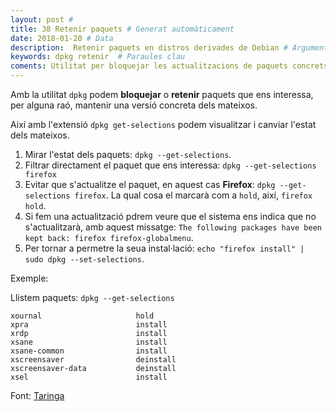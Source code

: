 ```yaml
---
layout: post #
title: 38 Retenir paquets # Generat automàticament
date: 2018-01-20 # Data
description:  Retenir paquets en distros derivades de Debian # Argument
keywords: dpkg retenir  # Paraules clau
coments: Utilitat per bloquejar les actualitzacions de paquets concrets # Comentaris
---
```


Amb la utilitat `dpkg` podem **bloquejar** o **retenir** paquets que ens interessa, per alguna raó, mantenir una versió concreta dels mateixos.

Així amb l'extensió `dpkg get-selections` podem visualitzar i canviar l'estat dels mateixos.

1. Mirar l'estat dels paquets: `dpkg --get-selections`.
2. Filtrar directament el paquet que ens interessa: `dpkg --get-selections firefox`
3. Evitar que s'actualitze el paquet, en aquest cas **Firefox**: `dpkg --get-selections firefox`. La qual cosa el marcarà com a `hold`, així, `firefox hold`.
4. Si fem una actualització pdrem veure que el sistema ens indica que no s'actualitzarà, amb aquest missatge: `The following packages have been kept back: firefox firefox-globalmenu`.
5. Per tornar a permetre la seua instal·lació: `echo "firefox install" | sudo dpkg --set-selections`.

Exemple:

Llistem paquets: `dpkg --get-selections`


    xournal                     hold
    xpra                        install
    xrdp                        install
    xsane                       install
    xsane-common                install
    xscreensaver                deinstall
    xscreensaver-data           deinstall
    xsel                        install

Font: [Taringa](https://www.taringa.net/posts/linux/16014894/Bloquear-la-actualizacion-de-paquetes-en-Debian-y-Ubuntu.html)
